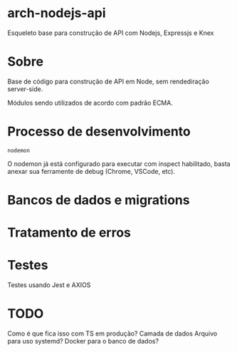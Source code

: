 # arch-nodejs-api
Esqueleto base para construção de API com Nodejs, Expressjs e Knex

# Sobre

Base de código para construção de API em Node, sem rendediração server-side.

Módulos sendo utilizados de acordo com padrão ECMA.

# Processo de desenvolvimento

```
nodemon
```

O nodemon já está configurado para executar com inspect habilitado, basta anexar sua ferramente de debug (Chrome, VSCode, etc).

# Bancos de dados e migrations

# Tratamento de erros


# Testes

Testes usando Jest e AXIOS


# TODO
Como é que fica isso com TS em produção?
Camada de dados
Arquivo para uso systemd?
Docker para o banco de dados?